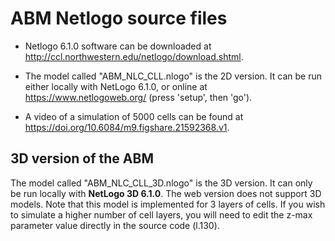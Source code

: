 # ABM Netlogo source files

- Netlogo 6.1.0 software can be downloaded at http://ccl.northwestern.edu/netlogo/download.shtml.

- The model called "ABM_NLC_CLL.nlogo" is the 2D version. It can be run either locally with NetLogo 6.1.0, or online at https://www.netlogoweb.org/ (press 'setup', then 'go').

- A video of a simulation of 5000 cells can be found at https://doi.org/10.6084/m9.figshare.21592368.v1.

## 3D version of the ABM

The model called "ABM_NLC_CLL_3D.nlogo" is the 3D version. It can only be run locally with **NetLogo 3D 6.1.0**. The web version does not support 3D models. Note that this model is implemented for 3 layers of cells. If you wish to simulate a higher number of cell layers, you will need to edit the z-max parameter value directly in the source code (l.130).

